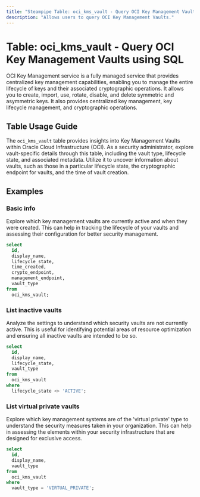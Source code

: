 ```yaml
---
title: "Steampipe Table: oci_kms_vault - Query OCI Key Management Vaults using SQL"
description: "Allows users to query OCI Key Management Vaults."
---
```


# Table: oci_kms_vault - Query OCI Key Management Vaults using SQL

OCI Key Management service is a fully managed service that provides centralized key management capabilities, enabling you to manage the entire lifecycle of keys and their associated cryptographic operations. It allows you to create, import, use, rotate, disable, and delete symmetric and asymmetric keys. It also provides centralized key management, key lifecycle management, and cryptographic operations.

## Table Usage Guide

The `oci_kms_vault` table provides insights into Key Management Vaults within Oracle Cloud Infrastructure (OCI). As a security administrator, explore vault-specific details through this table, including the vault type, lifecycle state, and associated metadata. Utilize it to uncover information about vaults, such as those in a particular lifecycle state, the cryptographic endpoint for vaults, and the time of vault creation.

## Examples

### Basic info
Explore which key management vaults are currently active and when they were created. This can help in tracking the lifecycle of your vaults and assessing their configuration for better security management.

```sql
select
  id,
  display_name,
  lifecycle_state,
  time_created,
  crypto_endpoint,
  management_endpoint,
  vault_type
from
  oci_kms_vault;
```

### List inactive vaults
Analyze the settings to understand which security vaults are not currently active. This is useful for identifying potential areas of resource optimization and ensuring all inactive vaults are intended to be so.

```sql
select
  id,
  display_name,
  lifecycle_state,
  vault_type
from
  oci_kms_vault
where
  lifecycle_state <> 'ACTIVE';
```

### List virtual private vaults
Explore which key management systems are of the 'virtual private' type to understand the security measures taken in your organization. This can help in assessing the elements within your security infrastructure that are designed for exclusive access.

```sql
select
  id,
  display_name,
  vault_type
from
  oci_kms_vault
where
  vault_type = 'VIRTUAL_PRIVATE';
```